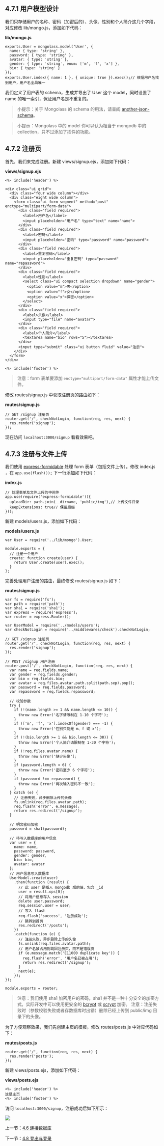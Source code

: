 ## 4.7.1 用户模型设计

我们只存储用户的名称、密码（加密后的）、头像、性别和个人简介这几个字段，对应修改 lib/mongo.js，添加如下代码：

**lib/mongo.js**

```
exports.User = mongolass.model('User', {
  name: { type: 'string' },
  password: { type: 'string' },
  avatar: { type: 'string' },
  gender: { type: 'string', enum: ['m', 'f', 'x'] },
  bio: { type: 'string' }
});
exports.User.index({ name: 1 }, { unique: true }).exec();// 根据用户名找到用户，用户名全局唯一
```

我们定义了用户表的 schema，生成并导出了 User 这个 model，同时设置了 name 的唯一索引，保证用户名是不重复的。

> 小提示：关于 Mongolass 的 schema 的用法，请查阅 [another-json-schema](https://github.com/nswbmw/another-json-schema)。

> 小提示：Mongolass 中的 model 你可以认为相当于 mongodb 中的 collection，只不过添加了插件的功能。

## 4.7.2 注册页

首先，我们来完成注册。新建 views/signup.ejs，添加如下代码：

**views/signup.ejs**

```
<%- include('header') %>

<div class="ui grid">
  <div class="four wide column"></div>
  <div class="eight wide column">
    <form class="ui form segment" method="post" enctype="multipart/form-data">
      <div class="field required">
        <label>用户名</label>
        <input placeholder="用户名" type="text" name="name">
      </div>
      <div class="field required">
        <label>密码</label>
        <input placeholder="密码" type="password" name="password">
      </div>
      <div class="field required">
        <label>重复密码</label>
        <input placeholder="重复密码" type="password" name="repassword">
      </div>
      <div class="field required">
        <label>性别</label>
        <select class="ui compact selection dropdown" name="gender">
          <option value="m">男</option>
          <option value="f">女</option>
          <option value="x">保密</option>
        </select>
      </div>
      <div class="field required">
        <label>头像</label>
        <input type="file" name="avatar">
      </div>
      <div class="field required">
        <label>个人简介</label>
        <textarea name="bio" rows="5"></textarea>
      </div>
      <input type="submit" class="ui button fluid" value="注册">
    </div>
  </form>
</div>

<%- include('footer') %>
```

> 注意：form 表单要添加 `enctype="multipart/form-data"` 属性才能上传文件。

修改 routes/signup.js 中获取注册页的路由如下：

**routes/signup.js**

```
// GET /signup 注册页
router.get('/', checkNotLogin, function(req, res, next) {
  res.render('signup');
});
```

现在访问 `localhost:3000/signup` 看看效果吧。

## 4.7.3 注册与文件上传

我们使用 [express-formidable](https://www.npmjs.com/package/express-formidable) 处理 form 表单（包括文件上传）。修改 index.js ，在 `app.use(flash());` 下一行添加如下代码：

**index.js**

```
// 处理表单及文件上传的中间件
app.use(require('express-formidable')({
  uploadDir: path.join(__dirname, 'public/img'),// 上传文件目录
  keepExtensions: true// 保留后缀
}));
```

新建 models/users.js，添加如下代码：

**models/users.js**

```
var User = require('../lib/mongo').User;

module.exports = {
  // 注册一个用户
  create: function create(user) {
    return User.create(user).exec();
  }
};
```

完善处理用户注册的路由，最终修改 routes/signup.js 如下：

**routes/signup.js**

```
var fs = require('fs');
var path = require('path');
var sha1 = require('sha1');
var express = require('express');
var router = express.Router();

var UserModel = require('../models/users');
var checkNotLogin = require('../middlewares/check').checkNotLogin;

// GET /signup 注册页
router.get('/', checkNotLogin, function(req, res, next) {
  res.render('signup');
});

// POST /signup 用户注册
router.post('/', checkNotLogin, function(req, res, next) {
  var name = req.fields.name;
  var gender = req.fields.gender;
  var bio = req.fields.bio;
  var avatar = req.files.avatar.path.split(path.sep).pop();
  var password = req.fields.password;
  var repassword = req.fields.repassword;

  // 校验参数
  try {
    if (!(name.length >= 1 && name.length <= 10)) {
      throw new Error('名字请限制在 1-10 个字符');
    }
    if (['m', 'f', 'x'].indexOf(gender) === -1) {
      throw new Error('性别只能是 m、f 或 x');
    }
    if (!(bio.length >= 1 && bio.length <= 30)) {
      throw new Error('个人简介请限制在 1-30 个字符');
    }
    if (!req.files.avatar.name) {
      throw new Error('缺少头像');
    }
    if (password.length < 6) {
      throw new Error('密码至少 6 个字符');
    }
    if (password !== repassword) {
      throw new Error('两次输入密码不一致');
    }
  } catch (e) {
    // 注册失败，异步删除上传的头像
    fs.unlink(req.files.avatar.path);
    req.flash('error', e.message);
    return res.redirect('/signup');
  }

  // 明文密码加密
  password = sha1(password);

  // 待写入数据库的用户信息
  var user = {
    name: name,
    password: password,
    gender: gender,
    bio: bio,
    avatar: avatar
  };
  // 用户信息写入数据库
  UserModel.create(user)
    .then(function (result) {
      // 此 user 是插入 mongodb 后的值，包含 _id
      user = result.ops[0];
      // 将用户信息存入 session
      delete user.password;
      req.session.user = user;
      // 写入 flash
      req.flash('success', '注册成功');
      // 跳转到首页
      res.redirect('/posts');
    })
    .catch(function (e) {
      // 注册失败，异步删除上传的头像
      fs.unlink(req.files.avatar.path);
      // 用户名被占用则跳回注册页，而不是错误页
      if (e.message.match('E11000 duplicate key')) {
        req.flash('error', '用户名已被占用');
        return res.redirect('/signup');
      }
      next(e);
    });
});

module.exports = router;
```

> 注意：我们使用 sha1 加密用户的密码，sha1 并不是一种十分安全的加密方式，实际开发中可以使用更安全的 [bcrypt](https://www.npmjs.com/package/bcrypt) 或 [scrypt](https://www.npmjs.com/package/scrypt) 加密。
> 注意：注册失败时（参数校验失败或者存数据库时出错）删除已经上传到 public/img 目录下的头像。

为了方便观察效果，我们先创建主页的模板。修改 routes/posts.js 中对应代码如下：

**routes/posts.js**

```
router.get('/', function(req, res, next) {
  res.render('posts');
});
```

新建 views/posts.ejs，添加如下代码：

**views/posts.ejs**

```
<%- include('header') %>
这是主页
<%- include('footer') %>
```

访问 `localhost:3000/signup`，注册成功后如下所示：

![](./img/4.7.1.png)

上一节：[4.6 连接数据库](https://github.com/nswbmw/N-blog/blob/master/book/4.6%20%E8%BF%9E%E6%8E%A5%E6%95%B0%E6%8D%AE%E5%BA%93.md)

下一节：[4.8 登出与登录](https://github.com/nswbmw/N-blog/blob/master/book/4.8%20%E7%99%BB%E5%87%BA%E4%B8%8E%E7%99%BB%E5%BD%95.md)